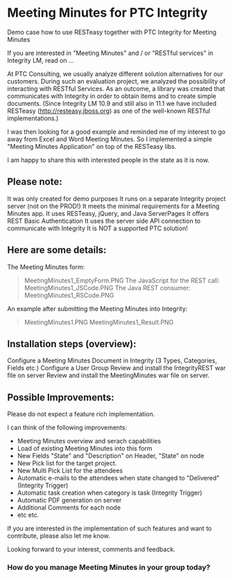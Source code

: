 # Meeting Minutes for PTC Integrity
Demo case how to use RESTeasy together with PTC Integrity for Meeting Minutes

If you are interested in "Meeting Minutes" and / or "RESTful services" in Integrity LM, read on ...

At PTC Consulting, we usually analyze different solution alternatives for our customers. During such an evaluation project, we analyzed the possibility of interacting with RESTful Services. As an outcome, a library was created that communicates with Integrity in order to obtain items and to create simple documents. (Since Integrity LM 10.9 and still also in 11.1 we have included RESTeasy (http://resteasy.jboss.org) as one of the well-known RESTful implementations.)

I was then looking for a good example and reminded me of my interest to go away from Excel and Word Meeting Minutes. So I implemented a simple "Meeting Minutes Application" on top of the RESTeasy libs.

I am happy to share this with interested people in the state as it is now.
 
## Please note:
It was only created for demo purposes
It runs on a separate Integrity project server (not on the PROD!)
It meets the minimal requirements for a Meeting Minutes app.
It uses RESTeasy, jQuery, and Java ServerPages
It offers REST Basic Authentication
It uses the server side API connection to communicate with Integrity
It is NOT a supported PTC solution!

## Here are some details:
The Meeting Minutes form:
> MeetingMinutes1_EmptyForm.PNG
The JavaScript for the REST call:
> MeetingMinutes1_JSCode.PNG
The Java REST consumer:
> MeetingMinutes1_RSCode.PNG

An example after submitting the Meeting Minutes into Integrity:

> MeetingMinutes1.PNG
> MeetingMinutes1_Result.PNG
 
## Installation steps (overview):
Configure a Meeting Minutes Document in Integrity (3 Types, Categories, Fields etc.)
Configure a User Group
Review and install the IntegrityREST war file on server
Review and install the MeetingMinutes war file on server.
 
## Possible Improvements:
Please do not expect a feature rich implementation.
 
I can think of the following improvements:

- Meeting Minutes overview and serach capabilities
- Load of existing Meeting Minutes into this form
- New Fields "State" and "Description" on Header, "State" on node
- New Pick list for the target project.
- New Multi Pick List for the attendees
- Automatic e-mails to the attendees when state changed to "Delivered" (Integrity Trigger)
- Automatic task creation when category is task (Integrity Trigger)
- Automatic PDF generation on server
- Additional Comments for each node
- etc etc.
 
If you are interested in the implementation of such features and want to contribute, please also let me know.
 
Looking forward to your interest, comments and feedback.
 
 
### How do you manage Meeting Minutes in your group today?
